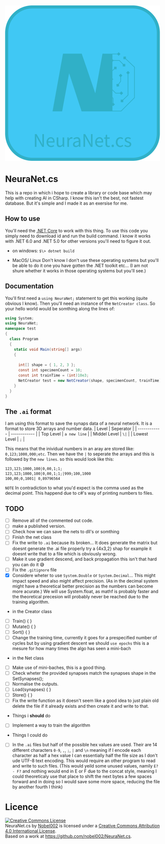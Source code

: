 
![The Icon, an N with the shape o fa brain attached to it](images/Icon.png)

# NeuraNet.cs
This is a repo in which i hope to create a library or code base which may help with creating AI in CSharp. I know this isn't the best, not fastest database. But it's simple and I made it as an exersise for me.
## How to use
You'll need the [.NET Core](https://dotnet.microsoft.com/en-us/download) to work with this thing. To use this code you simply need to download id and run the build command.
I know it works with .NET 6.0 and .NET 5.0 for other versions you'll need to figure it out.
+ on windows:
  ```$\> dotnet build ```

+ MacOS/ Linux
  Don't know I don't use these operating systems but you'll be able to do it one you have gotten the .NET toolkit etc... (I am not shure whether it works in those operating systems but you'll see.)

## Documentation
You'll first need a `using NeuraNet;` statement to get this working (quite obvious I know). Then you'll need an instance of the `NetCreator class`.
So your hello world would be somthing along the lines of:
```cs
using System;
using NeuraNet;
namespace test
{
  class Program
  {
    static void Main(string[] args)
    {
      
      int[] shape = { 1, 2, 3 };
      const int specimenCount = 10;
      const int trainTime = (int)10e3;
      NetCreator test = new NetCreator(shape, specimenCount, trainTime);
    }
  }
}

```

## The `.ai` format
I am using this format to save the synaps data of a neural network. It is a format to store 3D arrays and number data. 
| Level        | Seperator    |
| ------------ | ------------ |
| Top Level    | `a new line` |
| Middel Level | `\|`         |
| Lowest Level | `;`          |

This means that the inividual numbers in an aray are stored like: `0,123;1000,000;etc`. Then we have the `|` to seperate the arrays and this is followed by the `new lines`. so this would look like this:
```
123,123;1000,100|0,00,1;1;
123,123;1000,100|0,00,1;1;|999;100,1000
100,00;0,1001| 0,89796564
```
`NOTE`
In contradiction to what you'd expect is the comma used as the decimal point. This happend due to c#'s way of printing numbers to files.


## TODO
- [ ] Remove all of the commented out code.
- [ ] make a published version.
- [ ] Check how we can save the nets to dll's or somthing
- [ ] Finish the net class  
- [ ] Fix the write to `.ai` because its broken... It does generate the matrix but doesnt generate the .ai file properly try a {4x3,2} shap for example it doesnt write that to a file which is obviously wrong.
- [ ] Make it use gradient descend, and back propagation this isn't that hard you can do it 😅
- [ ] Fix the `.gitignore` file  
- [X] Considere wheter to use `System.Double` or `System.Decimal`... This might impact speed and also might affect precision. (As in the decimal system might have a theoretical better precision as the numbers can become more acurate.)  We will use System.float, as mathf is probably faster and the theoretical precesion will probably never be reached due to the training algorithm.

+ in the Creator class  
- [ ] Train() { }  
- [ ] Mutate() { }  
- [ ] Sort() { }  
- [ ] Change the training time, currently it goes for a prespecified number of cycles but by using gradient descent we should `use epochs` this is a mesure for how many times the algo has seen a mini-bach
+ in the Net class
- [ ] Make use of mini-baches, this is a good thing.
- [ ] Check wheter the provided synapses match the synapses shape in the SetSynapses();
- [ ] Normalise the outputs.
- [ ] Load(synapses) { }  
- [ ] Store() { }  
- [ ] Fix the write function as it doesn't seem like a good idea to just plain old delete the file if it already exists and then create it and write to that.
+ Things i **should** do
- [ ] Implement a way to train the algorithm

+ Things I could do
- [ ] In the `.ai` files but half of the possible hex values are used. Their are 14 different characters `0-9`, `,`, `;`, `|` and `\n` meaning if I encode each character as half a hex value I can essentially half the file size as I don't ude UTF-8 text encoding. This would require an other program to read and write to such files. (This would yeild some unused values, namily `E? - F?` and nothing would end in  E or F due to the concat style, meaning I could theoreticaly use that place to shift the next bytes a few spaces forward and in doing so I would save some more space, reducing the file by another fourth I think)

# Licence

<a rel="license" href="http://creativecommons.org/licenses/by/4.0/"><img alt="Creative Commons License" style="border-width:0" src="https://i.creativecommons.org/l/by/4.0/88x31.png" /></a><br /><span xmlns:dct="http://purl.org/dc/terms/" href="http://purl.org/dc/dcmitype/Text" property="dct:title" rel="dct:type">NeuraNet.cs</span> by <a xmlns:cc="http://creativecommons.org/ns#" href="https://github.com/nobel002" property="cc:attributionName" rel="cc:attributionURL">Nobel002</a> is licensed under a <a rel="license" href="http://creativecommons.org/licenses/by/4.0/">Creative Commons Attribution 4.0 International License</a>.<br />Based on a work at <a xmlns:dct="http://purl.org/dc/terms/" href="https://github.com/nobel002/NeuraNet.cs" rel="dct:source">https://github.com/nobel002/NeuraNet.cs</a>.